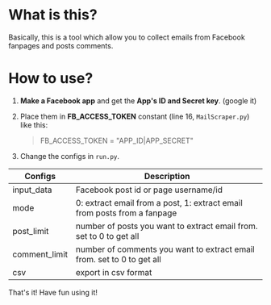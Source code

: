 # What is this?
Basically, this is a tool which allow you to collect emails from Facebook fanpages and posts comments.
# How to use?
1. **Make a Facebook app** and get the **App's ID and Secret key**. (google it)
2. Place them in **FB_ACCESS_TOKEN** constant (line 16, `MailScraper.py`) like this:

   > FB_ACCESS_TOKEN = "APP_ID|APP_SECRET"

3. Change the configs in `run.py`. 

Configs | Description
------------ | -------------
input_data | Facebook post id or page username/id
mode | 0: extract email from a post, 1: extract email from posts from a fanpage
post_limit | number of posts you want to extract email from. set to 0 to get all
comment_limit | number of comments you want to extract email from. set to 0 to get all
csv | export in csv format

That's it! Have fun using it!
